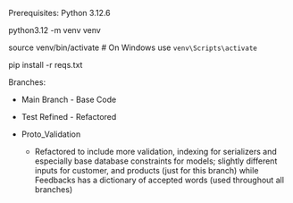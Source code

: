 Prerequisites: Python 3.12.6

python3.12 -m venv venv

source venv/bin/activate  # On Windows use `venv\Scripts\activate`

pip install -r reqs.txt

Branches:
  - Main Branch - Base Code

  - Test Refined - Refactored

  - Proto_Validation 
    - Refactored to include more validation, indexing for serializers 
      and especially base database constraints for models; 
      slightly different inputs for customer, and products (just for this branch)
      while Feedbacks has a dictionary of accepted words (used throughout all branches)


